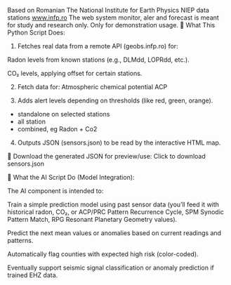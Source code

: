 Based on Romanian The National Institute for Earth Physics NIEP data stations
www.infp.ro
The web system monitor, aler and forecast is meant for study and research only.
Only for demonstration usage.
🔧 What This Python Script Does:

1. Fetches real data from a remote API (geobs.infp.ro) for:

Radon levels from known stations (e.g., DLMdd, LOPRdd, etc.).

CO₂ levels, applying offset for certain stations.


2. Fetch data for:
Atmospheric chemical potential ACP

3. Adds alert levels depending on thresholds (like red, green, orange).
- standalone on selected stations
- all station
- combined, eg  Radon + Co2

4. Outputs JSON (sensors.json) to be read by the interactive HTML map.

📁 Download the generated JSON for preview/use: Click to download sensors.json


🤖 What the AI Script Do (Model Integration):

The AI component is intended to:

Train a simple prediction model using past sensor data (you’ll feed it with historical radon, CO₂, or ACP/PRC	Pattern Recurrence Cycle, SPM	Synodic Pattern Match, RPG	Resonant Planetary Geometry values).

Predict the next mean values or anomalies based on current readings and patterns.

Automatically flag counties with expected high risk (color-coded).

Eventually support seismic signal classification or anomaly prediction if trained EHZ data.


